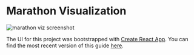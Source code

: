 Marathon Visualization
======================

![marathon viz screenshot](https://raw.githubusercontent.com/trentontri/marathon/blob/master/screenshot.png)


The UI for this project was bootstrapped with [Create React App](https://github.com/facebookincubator/create-react-app).
You can find the most recent version of this guide [here](https://github.com/facebookincubator/create-react-app/blob/master/packages/react-scripts/template/README.md).
